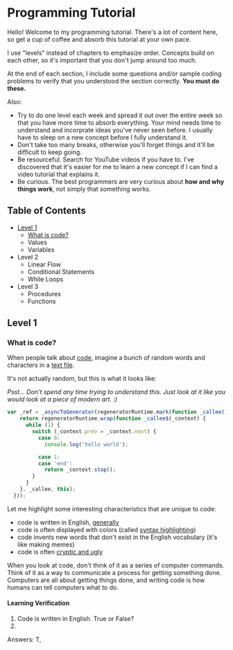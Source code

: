 # Programming Tutorial
Hello! Welcome to my programming tutorial. There's a lot of content here, so get a cup of coffee and absorb this tutorial at your own pace.

I use "levels" instead of chapters to emphasize order. Concepts build on each other, so it's important that you don't jump around too much.

At the end of each section, I include some questions and/or sample coding problems to verify that you understood the section correctly. **You must do these.**

Also:
* Try to do one level each week and spread it out over the entire week so that you have more time to absorb everything. Your mind needs time to understand and incorprate ideas you've never seen before. I usually have to sleep on a new concept before I fully understand it.
* Don't take too many breaks, otherwise you'll forget things and it'll be difficult to keep going.
* Be resourceful. Search for YouTube videos if you have to. I've discovered that it's easier for me to learn a new concept if I can find a video tutorial that explains it.
* Be curious. The best programmers are very curious about **how and why things work**, not simply that something works.


## Table of Contents
* [Level 1](#level-1)
  * [What is code?](#what-is-code)
  * Values
  * Variables
* Level 2
  * Linear Flow
  * Conditional Statements
  * While Loops
* Level 3
  * Procedures
  * Functions


## Level 1

### What is code?
When people talk about [code](https://en.wikipedia.org/wiki/Source_code), imagine a bunch of random words and characters in a [text file](https://en.wikipedia.org/wiki/Text_file).

It's not actually random, but this is what it looks like:

*Psst... Don't spend any time trying to understand this. Just look at it like you would look at a piece of modern art. :)*
```js
var _ref = _asyncToGenerator(regeneratorRuntime.mark(function _callee() {
    return regeneratorRuntime.wrap(function _callee$(_context) {
      while (1) {
        switch (_context.prev = _context.next) {
          case 0:
            console.log('hello world');

          case 1:
          case 'end':
            return _context.stop();
        }
      }
    }, _callee, this);
  }));
```

Let me highlight some interesting characteristics that are unique to code:

* code is written in English, [generally](http://softwareengineering.stackexchange.com/questions/1483/do-people-in-non-english-speaking-countries-code-in-english)
* code is often displayed with colors (called [syntax highlighting](https://en.wikipedia.org/wiki/Syntax_highlighting))
* code invents new words that don't exist in the English vocabulary (it's like making memes)
* code is often [cryptic and ugly](https://blog.codinghorror.com/code-isnt-beautiful/)

When you look at code, don't think of it as a series of computer commands. Think of it as a way to communicate a process for getting something done. Computers are all about getting things done, and writing code is how humans can tell computers what to do.


#### Learning Verification
1. Code is written in English. True or False?
2. 

Answers: T, 
